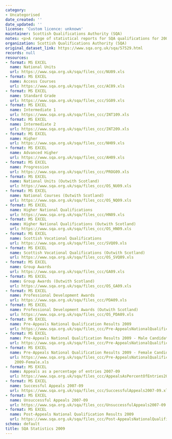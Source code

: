 ```yaml
---
category:
- Uncategorised
date_created: ''
date_updated: ''
license: 'Custom licence: unknown'
maintainer: Scottish Qualifications Authority (SQA)
notes: <p>A range of statistical reports for SQA qualifications for 2009.</p>
organization: Scottish Qualifications Authority (SQA)
original_dataset_link: https://www.sqa.org.uk/sqa/57529.html
records: null
resources:
- format: MS EXCEL
  name: National Units
  url: https://www.sqa.org.uk/sqa/files_ccc/NU09.xls
- format: MS EXCEL
  name: Access Courses
  url: https://www.sqa.org.uk/sqa/files_ccc/AC09.xls
- format: MS EXCEL
  name: Standard Grade
  url: https://www.sqa.org.uk/sqa/files_ccc/SG09.xls
- format: MS EXCEL
  name: Intermediate 1
  url: https://www.sqa.org.uk/sqa/files_ccc/INT109.xls
- format: MS EXCEL
  name: Intermediate 2
  url: https://www.sqa.org.uk/sqa/files_ccc/INT209.xls
- format: MS EXCEL
  name: Higher
  url: https://www.sqa.org.uk/sqa/files_ccc/NH09.xls
- format: MS EXCEL
  name: Advanced Higher
  url: https://www.sqa.org.uk/sqa/files_ccc/AH09.xls
- format: MS EXCEL
  name: Progression
  url: https://www.sqa.org.uk/sqa/files_ccc/PROG09.xls
- format: MS EXCEL
  name: National Units (Outwith Scotland)
  url: https://www.sqa.org.uk/sqa/files_ccc/OS_NU09.xls
- format: MS EXCEL
  name: National Courses (Outwith Scotland)
  url: https://www.sqa.org.uk/sqa/files_ccc/OS_NQ09.xls
- format: MS EXCEL
  name: Higher National Qualifications
  url: https://www.sqa.org.uk/sqa/files_ccc/HN09.xls
- format: MS EXCEL
  name: Higher National Qualifications (Outwith Scotland)
  url: https://www.sqa.org.uk/sqa/files_ccc/OS_HN09.xls
- format: MS EXCEL
  name: Scottish Vocational Qualifications
  url: https://www.sqa.org.uk/sqa/files_ccc/SVQ09.xls
- format: MS EXCEL
  name: Scottish Vocational Qualifications (Outwith Scotland)
  url: https://www.sqa.org.uk/sqa/files_ccc/OS_SVQ09.xls
- format: MS EXCEL
  name: Group Awards
  url: https://www.sqa.org.uk/sqa/files_ccc/GA09.xls
- format: MS EXCEL
  name: Group Awards (Outwith Scotland)
  url: https://www.sqa.org.uk/sqa/files_ccc/OS_GA09.xls
- format: MS EXCEL
  name: Professional Development Awards
  url: https://www.sqa.org.uk/sqa/files_ccc/PDA09.xls
- format: MS EXCEL
  name: Professional Development Awards (Outwith Scotland)
  url: https://www.sqa.org.uk/sqa/files_ccc/OS_PDA09.xls
- format: MS EXCEL
  name: Pre-Appeals National Qualification Results 2009
  url: https://www.sqa.org.uk/sqa/files_ccc/Pre-AppealsNationalQualificationResults2009.xls
- format: MS EXCEL
  name: Pre-Appeals National Qualification Results 2009 - Male Candidates
  url: https://www.sqa.org.uk/sqa/files_ccc/Pre-AppealsNationalQualificationResults2009-Male.xls
- format: MS EXCEL
  name: Pre-Appeals National Qualification Results 2009 - Female Candidates
  url: https://www.sqa.org.uk/sqa/files_ccc/Pre-AppealsNationalQualificationResults
    2009-Female.xls
- format: MS EXCEL
  name: Appeals as a percentage of entries 2007-09
  url: https://www.sqa.org.uk/sqa/files_ccc/AppealsAsPercentOfEntries2007-09.xls
- format: MS EXCEL
  name: Successful Appeals 2007-09
  url: https://www.sqa.org.uk/sqa/files_ccc/SuccessfulAppeals2007-09.xls
- format: MS EXCEL
  name: Unsuccessful Appeals 2007-09
  url: https://www.sqa.org.uk/sqa/files_ccc/UnsuccessfulAppeals2007-09.xls
- format: MS EXCEL
  name: Post-Appeals National Qualification Results 2009
  url: https://www.sqa.org.uk/sqa/files_ccc/Post-AppealsNationalQualificationResults2009.xls
schema: default
title: SQA Statistics 2009
---
```

